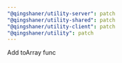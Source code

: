 ```yaml
---
"@qingshaner/utility-server": patch
"@qingshaner/utility-shared": patch
"@qingshaner/utility-client": patch
"@qingshaner/utility": patch
---
```


Add toArray func
